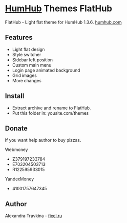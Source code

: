 # [HumHub](https://github.com/humhub/humhub) Themes FlatHub
FlatHub - Light flat theme for HumHub 1.3.6. [humhub.com](http://humhub.com)

## Features
- Light flat design
- Style switcher
- Sidebar left position
- Custom main menu
- Login page animated background
- Grid images
- More changes

## Install
- Extract archive and rename to FlatHub.
- Put this folder in: yousite.com/themes

## Donate
If you want help author to buy pizzas.

Webmoney
- Z379197233784
- E703204503713
- R122595933015

YandexMoney
- 41001757647345

## Author
Alexandra Travkina - [fixel.ru](https://fixel.ru)
